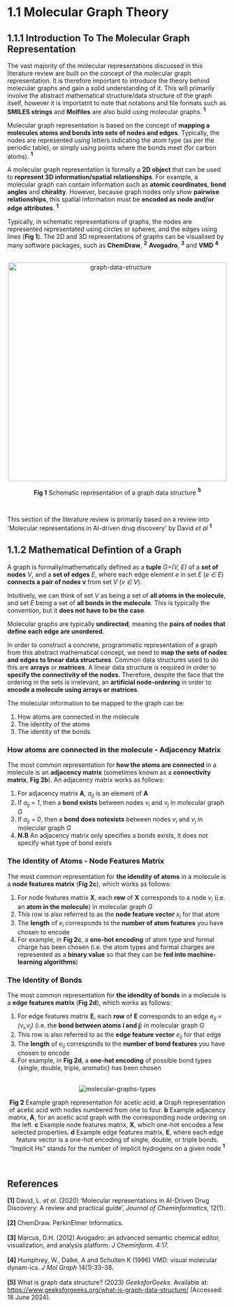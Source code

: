 # 1.1 Molecular Graph Theory

## 1.1.1 Introduction To The Molecular Graph Representation

The vast majority of the molecular representations discussed in this literature review are built on the concept of the molecular graph representation. It is therefore important to introduce the theory behind molecular graphs and gain a solid understanding of it. This will primarily involve the abstract mathematical structure/data structure of the graph itself, however it is importatnt to note that notations and file formats such as **SMILES strings** and **Molfiles** are also build using molecular graphs. **<sup>1</sup>**

Molecular graph representation is based on the concept of **mapping a molecules atoms and bonds into sets of nodes and edges**. Typically, the nodes are represented using letters indicating the atom type (as per the periodic table), or simply using points where the bonds meet (for carbon atoms). **<sup>1</sup>**

A molecular graph representation is formally a **2D object** that can be used to **represent 3D information/spatial relationships**. For example, a molecular graph can contain information such as **atomic coordinates**, **bond angles** and **chirality**. However, because graph nodes only show **pairwise relationships**, this spatial information must be **encoded as node and/or edge attributes**. **<sup>1</sup>**

Typically, in schematic representations of graphs, the nodes are represented representated using circles or spheres, and the edges using lines (**Fig 1**). The 2D and 3D representations of graphs can be visualised by many software packages, such as **ChemDraw**, **<sup>2</sup>** **Avogadro**, **<sup>3</sup>** and **VMD** **<sup>4</sup>**

<br>
<div align="center">
  <img src="https://github.com/c-vandenberg/chemistry-machine-learning/assets/60201356/ee1147a9-f6e9-4c16-9f38-f954a6be8c2e", alt="graph-data-structure" width=500/>
    <p>
      <b>Fig 1</b> Schematic representation of a graph data structure <b><sup>5</sup></b>
    </p>
</div>
<br>

This section of the literature review is primarily based on a review into 'Molecular representations in AI-driven drug discovery' by David *et al* **<sup>1</sup>**

## 1.1.2 Mathematical Defintion of a Graph

A graph is formally/mathematically defined as a **tuple** *G=(V, E)* of a **set of nodes** *V*, and a **set of edges** *E*, where each edge element *e* in set *E* (*e ∈ E*) **connects a pair of nodes v** from set *V* (*v ∈ V*).

Intuitively, we can think of set *V* as being a set of **all atoms in the molecule**, and set *E* being a set of **all bonds in the molecule**. This is typically the convention, but it **does not have to be the case**.

Molecular graphs are typically **undirected**, meaning the **pairs of nodes that define each edge are unordered**.

In order to construct a concrete, programmatic representation of a graph from this abstract mathematical concept, we need to **map the sets of nodes and edges to linear data structures**. Common data structures used to do this are **arrays** or **matrices**. A linear data structure is required in order to **specify the connectivity of the nodes**. Therefore, despite the face that the ordering in the sets is irrelevant, an **artificial node-ordering** in order to **encode a molecule using arrays or matrices**. 

The molecular information to be mapped to the graph can be:
1. How atoms are connected in the molecule
2. The identity of the atoms
3. The identity of the bonds

### How atoms are connected in the molecule - Adjacency Matrix

The most common representation for **how the atoms are connected** in a molecule is an **adjacency matrix** (sometimes known as a **connectivity matrix**, **Fig 2b**). An adjacency matrix works as follows:
1. For adjacency matrix **A**, *a<sub>ij</sub>* is an element of **A**
2. If *a<sub>ij</sub> = 1*, then a **bond exists** between nodes *v<sub>i</sub>* and *v<sub>j</sub>* in molecular graph *G*
3. If *a<sub>ij</sub> = 0*, then a **bond does notexists** between nodes *v<sub>i</sub>* and *v<sub>j</sub>* in molecular graph *G*
4. **N.B** An adjacency matrix only specifies a bonds exists, it does not specify what type of bond exists

### The Identity of Atoms - Node Features Matrix

The most common representation for **the idendity of atoms** in a molecule is a **node features matrix** (**Fig 2c**), which works as follows:
1. For node features matrix **X**, each **row** of **X** corresponds to a node *v<sub>i</sub>* (i.e. an **atom in the molecule**) in molecular graph *G*
2. This row is also referred to as the **node feature vector** *x<sub>i</sub>* for that atom
3. The **length** of *x<sub>i</sub>* corresponds to the **number of atom features** you have chosen to encode
4. For example, in **Fig 2c**, a **one-hot encoding** of atom type and formal charge has been chosen (i.e. the atom types and formal charges are represented as a **binary value** so that they can be **fed into machine-learning algorithms**)

### The Identity of Bonds

The most common representation for **the idendity of bonds** in a molecule is a **edge features matrix** (**Fig 2d**), which works as follows:
1. For edge features matrix **E**, each **row** of **E** corresponds to an edge *e<sub>ij</sub> = (v<sub>i</sub>,v<sub>j</sub>)* (i.e. the **bond between atoms i and j**) in molecular graph *G*
2. This row is also referred to as the **edge feature vector** *e<sub>ij</sub>* for that edge
3. The **length** of *e<sub>ij</sub>* corresponds to the **number of bond features** you have chosen to encode
4. For example, in **Fig 2d**, a **one-hot encoding** of possible bond types {single, double, triple, aromatic} has been chosen

<br>
<div align="center">
  <img src="https://github.com/c-vandenberg/chemistry-machine-learning/assets/60201356/0e8a939c-ee30-41d0-adf0-70720dd7f069", alt="molecular-graphs-types"/>
    <p>
      <b>Fig 2</b> Example graph representation for acetic acid. <b>a</b> Graph representation of acetic acid with nodes numbered from one to four. <b>b</b> Example
adjacency matrix, <b>A</b>, for an acetic acid graph with the corresponding node ordering on the left. <b>c</b> Example node features matrix, <b>X</b>, which one-hot
encodes a few selected properties. <b>d</b> Example edge features matrix, <b>E</b>, where each edge feature vector is a one-hot encoding of single, double, or
triple bonds. “Implicit Hs” stands for the number of implicit hydrogens on a given node <b><sup>1</sup></b>
    </p>
</div>
<br>

## References
**[1]** David, L. *et al*. (2020) ‘Molecular representations in AI-Driven Drug Discovery: A review and practical guide’, *Journal of Cheminformatics*, 12(1).<br><br>
**[2]** ChemDraw. PerkinElmer Informatics.<br><br>
**[3]** Marcus, D.H. (2012) Avogadro: an advanced semantic chemical editor, visualization, and analysis platform. *J Cheminform*. 4:17.<br><br>
**[4]** Humphrey, W., Dalke, A and Schulten K (1996) VMD: visual molecular dynam-ics. *J Mol Graph* 14(1):33–38.<br><br>
**[5]** What is graph data structure? (2023) *GeeksforGeeks*. Available at: https://www.geeksforgeeks.org/what-is-graph-data-structure/ (Accessed: 18 June 2024). 
